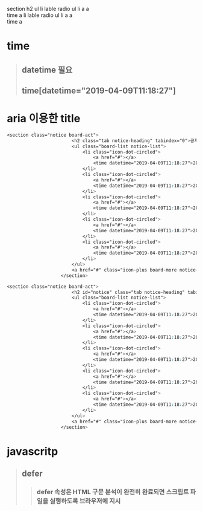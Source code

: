 section
    h2
    ul
        li 
            lable 
            radio
                ul
                    li
                        a
                            a  
                            time
            a
        li
            lable
            radio
                ul
                    li
                        a
                            a  
                            time
            a


# time
> ## datetime 필요
> ## time[datetime="2019-04-09T11:18:27"]


# aria 이용한 title
```css
<section class="notice board-act">
                        <h2 class="tab notice-heading" tabindex="0">공지사항</h2>
                        <ul class="board-list notice-list">
                            <li class="icon-dot-circled">
                                <a href="#"></a>
                                <time datetime="2019-04-09T11:18:27">2019.04.09</time>
                            </li>
                            <li class="icon-dot-circled">
                                <a href="#"></a>
                                <time datetime="2019-04-09T11:18:27">2019.04.09</time>
                            </li>
                            <li class="icon-dot-circled">
                                <a href="#"></a>
                                <time datetime="2019-04-09T11:18:27">2019.04.09</time>
                            </li>
                            <li class="icon-dot-circled">
                                <a href="#"></a>
                                <time datetime="2019-04-09T11:18:27">2019.04.09</time>
                            </li>
                            <li class="icon-dot-circled">
                                <a href="#"></a>
                                <time datetime="2019-04-09T11:18:27">2019.04.09</time>
                            </li>
                        </ul>
                        <a href="#" class="icon-plus board-more notice-more" title="공지사항" >더보기</a>
                    </section>
```
```css
<section class="notice board-act">
                        <h2 id="notice" class="tab notice-heading" tabindex="0">공지사항</h2>
                        <ul class="board-list notice-list">
                            <li class="icon-dot-circled">
                                <a href="#"></a>
                                <time datetime="2019-04-09T11:18:27">2019.04.09</time>
                            </li>
                            <li class="icon-dot-circled">
                                <a href="#"></a>
                                <time datetime="2019-04-09T11:18:27">2019.04.09</time>
                            </li>
                            <li class="icon-dot-circled">
                                <a href="#"></a>
                                <time datetime="2019-04-09T11:18:27">2019.04.09</time>
                            </li>
                            <li class="icon-dot-circled">
                                <a href="#"></a>
                                <time datetime="2019-04-09T11:18:27">2019.04.09</time>
                            </li>
                            <li class="icon-dot-circled">
                                <a href="#"></a>
                                <time datetime="2019-04-09T11:18:27">2019.04.09</time>
                            </li>
                        </ul>
                        <a href="#" class="icon-plus board-more notice-more" title="공지사항" aria-labelledby="notice">더보기</a>
                    </section>
```

# javascritp
> ## defer
> > ### defer 속성은 HTML 구문 분석이 완전히 완료되면 스크립트 파일을 실행하도록 브라우저에 지시